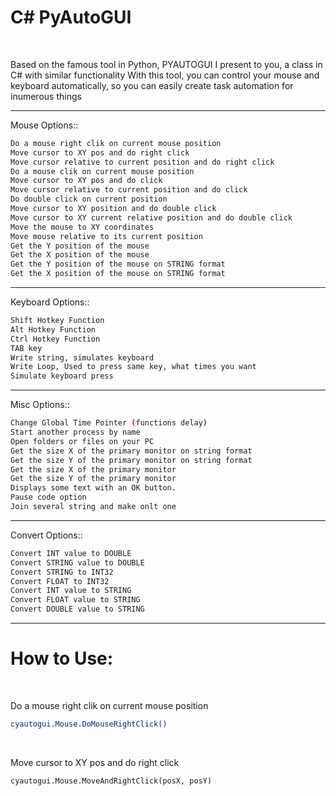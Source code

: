 
<h1>C# PyAutoGUI</h1><br >
<p>Based on the famous tool in Python, PYAUTOGUI
I present to you, a class in C# with similar functionality
With this tool, you can control your mouse and keyboard 
automatically, so you can easily create task automation
for inumerous things</p>

<hr />
<p>Mouse Options::
</p>



```bash
Do a mouse right clik on current mouse position
Move cursor to XY pos and do right click
Move cursor relative to current position and do right click
Do a mouse clik on current mouse position
Move cursor to XY pos and do click
Move cursor relative to current position and do click
Do double click on current position
Move cursor to XY position and do double click
Move cursor to XY current relative position and do double click
Move the mouse to XY coordinates
Move mouse relative to its current position
Get the Y position of the mouse
Get the X position of the mouse
Get the Y position of the mouse on STRING format
Get the X position of the mouse on STRING format
```




<hr />
<p>Keyboard Options::
</p>



```bash
Shift Hotkey Function
Alt Hotkey Function
Ctrl Hotkey Function
TAB key
Write string, simulates keyboard
Write Loop, Used to press same key, what times you want
Simulate keyboard press
```




<hr />
<p>Misc Options::
</p>



```bash
Change Global Time Pointer (functions delay)
Start another process by name
Open folders or files on your PC
Get the size X of the primary monitor on string format
Get the size Y of the primary monitor on string format
Get the size X of the primary monitor
Get the size Y of the primary monitor
Displays some text with an OK button.
Pause code option
Join several string and make onlt one
```




<hr />
<p>Convert Options::
</p>



```bash
Convert INT value to DOUBLE
Convert STRING value to DOUBLE
Convert STRING to INT32
Convert FLOAT to INT32
Convert INT value to STRING
Convert FLOAT value to STRING
Convert DOUBLE value to STRING
```




<hr />


<h1>How to Use:</h1><br >
<p>Do a mouse right clik on current mouse position</p>



```bash
cyautogui.Mouse.DoMouseRightClick()
```





<br >

<p>Move cursor to XY pos and do right click</p>



```CSharp
cyautogui.Mouse.MoveAndRightClick(posX, posY)
```





<br >

